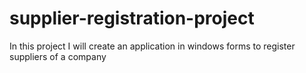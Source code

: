 # supplier-registration-project
In this project I will create an application in windows forms to register suppliers of a company
